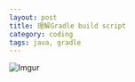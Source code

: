 ```yaml
---
layout: post
title: 理解Gradle build script
category: coding
tags: java, gradle
---
```


![Imgur](https://i.imgur.com/cB5V3j3.jpg)